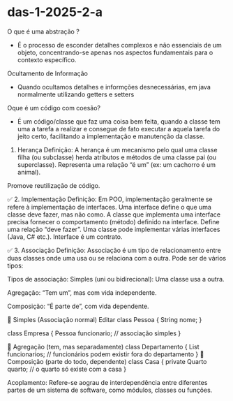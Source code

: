 # das-1-2025-2-a

O que é uma abstração ?
- É o processo de esconder detalhes complexos e não essenciais de um objeto, concentrando-se apenas nos aspectos fundamentais para o contexto específico.

Ocultamento de Informação
- Quando ocultamos detalhes e informções desnecessárias, em java normalmente utilizando getters e setters

Oque é um código com coesão?
- É um código/classe que faz uma coisa bem feita, quando a classe tem uma a tarefa a realizar e consegue de fato executar a aquela tarefa do jeito certo,
facilitando a implementação e manutenção da classe.

1. Herança
Definição:
A herança é um mecanismo pelo qual uma classe filha (ou subclasse) herda atributos e métodos de uma classe pai (ou superclasse).
Representa uma relação “é um” (ex: um cachorro é um animal).

Promove reutilização de código.

✅ 2. Implementação
Definição:
Em POO, implementação geralmente se refere à implementação de interfaces. Uma interface define o que uma classe deve fazer, mas não como. A classe que implementa uma interface precisa fornecer o comportamento (método) definido na interface.
Define uma relação “deve fazer”.
Uma classe pode implementar várias interfaces (Java, C# etc.).
Interface é um contrato.

✅ 3. Associação
Definição:
Associação é um tipo de relacionamento entre duas classes onde uma usa ou se relaciona com a outra. Pode ser de vários tipos:

Tipos de associação:
Simples (uni ou bidirecional): Uma classe usa a outra.

Agregação: “Tem um”, mas com vida independente.

Composição: “É parte de”, com vida dependente.

🔹 Simples (Associação normal)
Editar
class Pessoa {
    String nome;
}

class Empresa {
    Pessoa funcionario; // associação simples
}

🔹 Agregação (tem, mas separadamente)
class Departamento {
    List<Funcionario> funcionarios; // funcionários podem existir fora do departamento
}
🔹 Composição (parte do todo, dependente)
class Casa {
    private Quarto quarto; // o quarto só existe com a casa
}

Acoplamento:
Refere-se aograu de interdependência entre diferentes partes de um sistema de software, como módulos, classes ou funções.
